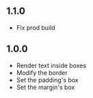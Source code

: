 ## 1.1.0
- Fix prod build

## 1.0.0
- Render text inside boxes
- Modify the border
- Set the padding's box
- Set the margin's box
